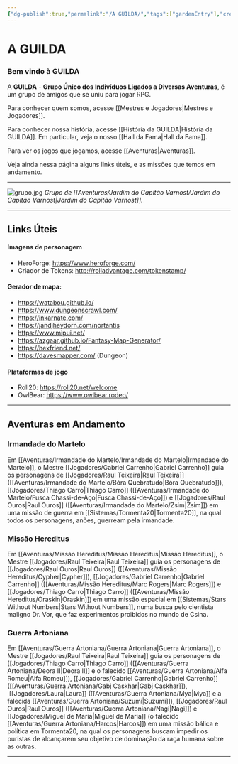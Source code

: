 ```yaml
---
{"dg-publish":true,"permalink":"/A GUILDA/","tags":["gardenEntry"],"created":"2025-10-13T17:42:13.348-03:00"}
---
```


# A GUILDA

### Bem vindo à GUILDA

A **GUILDA** - **Grupo Único dos Indivíduos Ligados a Diversas Aventuras**, é um grupo de amigos que se uniu para jogar RPG.

Para conhecer quem somos, acesse [[Mestres e Jogadores\|Mestres e Jogadores]].

Para conhecer nossa história, acesse [[História da GUILDA\|História da GUILDA]]. Em particular, veja o nosso [[Hall da Fama\|Hall da Fama]].

Para ver os jogos que jogamos, acesse [[Aventuras\|Aventuras]].

Veja ainda nessa página alguns links úteis, e as missões que temos em andamento.

---

![grupo.jpg](/img/user/Aventuras/Jardim%20do%20Capit%C3%A3o%20Varnost/grupo.jpg)
*Grupo de [[Aventuras/Jardim do Capitão Varnost/Jardim do Capitão Varnost\|Jardim do Capitão Varnost]].*

---
## Links Úteis
#### Imagens de personagem
- HeroForge: https://www.heroforge.com/
- Criador de Tokens: http://rolladvantage.com/tokenstamp/
#### Gerador de mapa:
* https://watabou.github.io/
* https://www.dungeonscrawl.com/
* https://inkarnate.com/
* https://jandjheydorn.com/nortantis
* https://www.mipui.net/
* https://azgaar.github.io/Fantasy-Map-Generator/
* https://hexfriend.net/
* https://davesmapper.com/ (Dungeon)
#### Plataformas de jogo
- Roll20: https://roll20.net/welcome
- OwlBear: https://www.owlbear.rodeo/

---
## Aventuras em Andamento

### Irmandade do Martelo

Em [[Aventuras/Irmandade do Martelo/Irmandade do Martelo\|Irmandade do Martelo]], o Mestre [[Jogadores/Gabriel Carrenho\|Gabriel Carrenho]] guia os personagens de [[Jogadores/Raul Teixeira\|Raul Teixeira]] ([[Aventuras/Irmandade do Martelo/Bóra Quebratudo\|Bóra Quebratudo]]), [[Jogadores/Thiago Carro\|Thiago Carro]] ([[Aventuras/Irmandade do Martelo/Fusca Chassi-de-Aço\|Fusca Chassi-de-Aço]]) e  [[Jogadores/Raul Ouros\|Raul Ouros]] ([[Aventuras/Irmandade do Martelo/Zsim\|Zsim]]) em uma missão de guerra em [[Sistemas/Tormenta20\|Tormenta20]], na qual todos os personagens, anões, guerream pela irmandade.

### Missão Hereditus

Em [[Aventuras/Missão Hereditus/Missão Hereditus\|Missão Hereditus]], o Mestre [[Jogadores/Raul Teixeira\|Raul Teixeira]] guia os personagens de [[Jogadores/Raul Ouros\|Raul Ouros]] ([[Aventuras/Missão Hereditus/Cypher\|Cypher]]), [[Jogadores/Gabriel Carrenho\|Gabriel Carrenho]] ([[Aventuras/Missão Hereditus/Marc Rogers\|Marc Rogers]]) e [[Jogadores/Thiago Carro\|Thiago Carro]] ([[Aventuras/Missão Hereditus/Oraskin\|Oraskin]]) em uma missão espacial em [[Sistemas/Stars Without Numbers\|Stars Without Numbers]], numa busca pelo cientista maligno Dr. Vor, que faz experimentos proibidos no mundo de Csina.

### Guerra Artoniana

Em [[Aventuras/Guerra Artoniana/Guerra Artoniana\|Guerra Artoniana]], o Mestre [[Jogadores/Raul Teixeira\|Raul Teixeira]] guia os personagens de [[Jogadores/Thiago Carro\|Thiago Carro]] ([[Aventuras/Guerra Artoniana/Deora II\|Deora II]] e o falecido [[Aventuras/Guerra Artoniana/Alfa Romeu\|Alfa Romeu]]), [[Jogadores/Gabriel Carrenho\|Gabriel Carrenho]] ([[Aventuras/Guerra Artoniana/Gabj Caskhar\|Gabj Caskhar]]),  [[Jogadores/Laura\|Laura]] ([[Aventuras/Guerra Artoniana/Mya\|Mya]] e a falecida [[Aventuras/Guerra Artoniana/Suzumi\|Suzumi]]), [[Jogadores/Raul Ouros\|Raul Ouros]] ([[Aventuras/Guerra Artoniana/Nagi\|Nagi]]) e [[Jogadores/Miguel de Maria\|Miguel de Maria]] (o falecido [[Aventuras/Guerra Artoniana/Harcos\|Harcos]]) em uma missão bálica e política em Tormenta20, na qual os personagens buscam impedir os puristas de alcançarem seu objetivo de dominação da raça humana sobre as outras.

---
